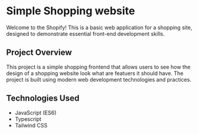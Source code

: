 

# Simple Shopping website

Welcome to the Shopify! This is a basic web application for a shopping site, designed to demonstrate essential front-end development skills.

## Project Overview

This project is a simple shopping frontend that allows users to see how the design of a shopping website look what are featuers it should have. The project is built using modern web development technologies and practices.

## Technologies Used

-   JavaScript (ES6)
-   Typescript
- Tailwind CSS
